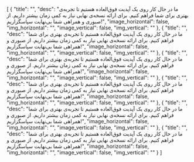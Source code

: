 [
  {
    "title": "",
    "desc": "ما در حال کار روی یک آپدیت فوق‌العاده هستیم تا تجربه‌ی بهتری برای شما فراهم کنیم. برای ارائه نسخه‌ی نهایی نیاز به کمی زمان بیشتر داریم. از صبوری و همراهی شما بی‌نهایت سپاسگزاریم!",
    "image_horizontal": false,
    "img_horizontal": "",
    "image_vertical": false,
    "img_vertical": ""
  },
  {
    "title": "",
    "desc": "ما در حال کار روی یک آپدیت فوق‌العاده هستیم تا تجربه‌ی بهتری برای شما فراهم کنیم. برای ارائه نسخه‌ی نهایی نیاز به کمی زمان بیشتر داریم. از صبوری و همراهی شما بی‌نهایت سپاسگزاریم!",
    "image_horizontal": false,
    "img_horizontal": "",
    "image_vertical": false,
    "img_vertical": ""
  },
  {
    "title": "",
    "desc": "ما در حال کار روی یک آپدیت فوق‌العاده هستیم تا تجربه‌ی بهتری برای شما فراهم کنیم. برای ارائه نسخه‌ی نهایی نیاز به کمی زمان بیشتر داریم. از صبوری و همراهی شما بی‌نهایت سپاسگزاریم!",
    "image_horizontal": false,
    "img_horizontal": "",
    "image_vertical": false,
    "img_vertical": ""
  },
  {
    "title": "",
    "desc": "ما در حال کار روی یک آپدیت فوق‌العاده هستیم تا تجربه‌ی بهتری برای شما فراهم کنیم. برای ارائه نسخه‌ی نهایی نیاز به کمی زمان بیشتر داریم. از صبوری و همراهی شما بی‌نهایت سپاسگزاریم!",
    "image_horizontal": false,
    "img_horizontal": "",
    "image_vertical": false,
    "img_vertical": ""
  },
  {
    "title": "",
    "desc": "ما در حال کار روی یک آپدیت فوق‌العاده هستیم تا تجربه‌ی بهتری برای شما فراهم کنیم. برای ارائه نسخه‌ی نهایی نیاز به کمی زمان بیشتر داریم. از صبوری و همراهی شما بی‌نهایت سپاسگزاریم!",
    "image_horizontal": false,
    "img_horizontal": "",
    "image_vertical": false,
    "img_vertical": ""
  },
  {
    "title": "",
    "desc": "ما در حال کار روی یک آپدیت فوق‌العاده هستیم تا تجربه‌ی بهتری برای شما فراهم کنیم. برای ارائه نسخه‌ی نهایی نیاز به کمی زمان بیشتر داریم. از صبوری و همراهی شما بی‌نهایت سپاسگزاریم!",
    "image_horizontal": false,
    "img_horizontal": "",
    "image_vertical": false,
    "img_vertical": ""
  }
]
